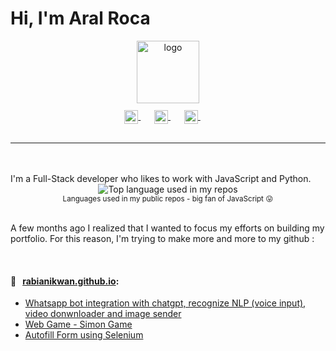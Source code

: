 # Hi, I'm Aral Roca



<p align="center">
  <a href="https://rabianikwan.github.io">
    <img width="100" src="https://logosandtypes.com/wp-content/uploads/2022/07/remind.svg" alt="logo" />
  </a>
</p>
<br>

<p align="center" style="margin: -20px 0 30px">
   <a href="https://twitter.com/rabian_ikhwan" target="_blank" style='margin-right:10px'>
    <img align="center" src="https://cdn.jsdelivr.net/npm/simple-icons@3.0.1/icons/twitter.svg" alt="twitter" height="22px" width="22px" />
  </a>
  &nbsp;&nbsp;
  <a href="https://stackoverflow.com/users/21764901/rabian-ikwan" target="_blank" style='margin-right:10px'>
    <img align="center" src="https://cdn.jsdelivr.net/npm/simple-icons@3.0.1/icons/stackoverflow.svg" alt="stackoverflow" height="22px" width="22px" />
  </a>
  &nbsp;&nbsp;
  <a href="https://www.linkedin.com/in/rabian-ikwan-89a025273/" target="_blank" style='margin-right:10px'>
    <img align="center" 
    src="https://cdn.jsdelivr.net/npm/simple-icons@3.0.1/icons/linkedin.svg" alt="linkedin" height="22px" width="22px" />
  </a>
  &nbsp;&nbsp;
<hr>
<br>
<br>
I'm a Full-Stack developer who likes to work with JavaScript and Python.

<div align="center">
  <img width="" src="https://github-readme-stats.vercel.app/api/top-langs/?username=rabianikwan&hide_progress=true" alt="Top language used in my repos" />
  <br />
  <small>Languages used in my public repos - big fan of JavaScript 😛</small>
  <br />
  <br />
</div>

A few months ago I realized that I wanted to focus my efforts on building my portfolio. For this reason, I'm trying to make more and more to my github :

<br />

#### 📖 &nbsp;&nbsp;[rabianikwan.github.io](https://github.com/rabianikwan): 

* [Whatsapp bot integration with chatgpt, recognize NLP (voice input), video donwnloader and image sender ](https://github.com/rabianikwan/WA-chatgpt)
* [Web Game - Simon Game](https://github.com/rabianikwan/simon-game)
* [Autofill Form using Selenium](https://github.com/rabianikwan/mutu)
<br />

